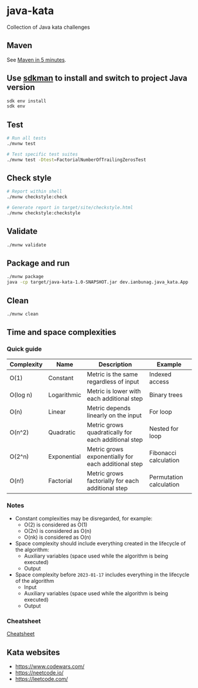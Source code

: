 # java-kata
Collection of Java kata challenges

## Maven
See [Maven in 5 minutes](https://maven.apache.org/guides/getting-started/maven-in-five-minutes.html).

## Use [sdkman](https://sdkman.io) to install and switch to project Java version
```sh
sdk env install
sdk env
```

## Test
```sh
# Run all tests
./mvnw test

# Test specific test suites
./mvnw test -Dtest=FactorialNumberOfTrailingZerosTest
```

## Check style
```sh
# Report within shell
./mvnw checkstyle:check

# Generate report in target/site/checkstyle.html
./mvnw checkstyle:checkstyle
```

## Validate
```sh
./mvnw validate
```

## Package and run
```sh
./mvnw package
java -cp target/java-kata-1.0-SNAPSHOT.jar dev.ianbunag.java_kata.App
```

## Clean
```sh
./mvnw clean
```


## Time and space complexities

### Quick guide
| Complexity | Name        | Description                                         | Example                 |
|------------|-------------|-----------------------------------------------------|-------------------------|
| O(1)       | Constant    | Metric is the same regardless of input              | Indexed access          |
| O(log n)   | Logarithmic | Metric is lower with each additional step           | Binary trees            |
| O(n)       | Linear      | Metric depends linearly on the input                | For loop                |
| O(n^2)     | Quadratic   | Metric grows quadratically for each additional step | Nested for loop         |
| O(2^n)     | Exponential | Metric grows exponentially for each additional step | Fibonacci calculation   |
| O(n!)      | Factorial   | Metric grows factorially for each additional step   | Permutation calculation |

### Notes
- Constant complexities may be disregarded, for example:
  - O(2) is considered as O(1)
  - O(2n) is considered as O(n)
  - O(nk) is considered as O(n)
- Space complexity should include everything created in the lifecycle of the
  algorithm:
  - Auxiliary variables (space used while the algorithm is being executed)
  - Output
- Space complexity before `2023-01-17` includes everything in the lifecycle of
  the algorithm
  - Input
  - Auxiliary variables (space used while the algorithm is being executed)
  - Output

### Cheatsheet
[Cheatsheet](https://www.bigocheatsheet.com/)


## Kata websites
- https://www.codewars.com/
- https://neetcode.io/
- https://leetcode.com/
